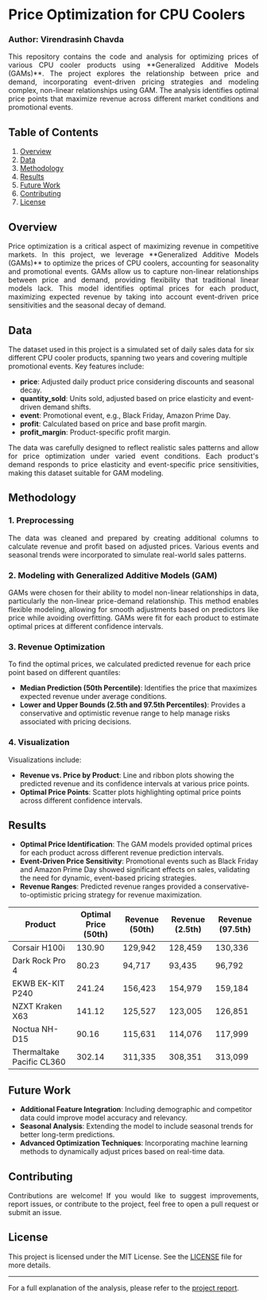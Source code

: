 # Price Optimization for CPU Coolers
### Author: Virendrasinh Chavda

<p align="justify">
This repository contains the code and analysis for optimizing prices of various CPU cooler products using **Generalized Additive Models (GAMs)**. The project explores the relationship between price and demand, incorporating event-driven pricing strategies and modeling complex, non-linear relationships using GAM. The analysis identifies optimal price points that maximize revenue across different market conditions and promotional events.
</p>

## Table of Contents
1. [Overview](#Overview)
2. [Data](#Data)
3. [Methodology](#Methodology)
4. [Results](#Results)
5. [Future Work](#Future-Work)
6. [Contributing](#Contributing)
7. [License](#License)

## Overview
<p align="justify">
Price optimization is a critical aspect of maximizing revenue in competitive markets. In this project, we leverage **Generalized Additive Models (GAMs)** to optimize the prices of CPU coolers, accounting for seasonality and promotional events. GAMs allow us to capture non-linear relationships between price and demand, providing flexibility that traditional linear models lack. This model identifies optimal prices for each product, maximizing expected revenue by taking into account event-driven price sensitivities and the seasonal decay of demand.
</p>

## Data
The dataset used in this project is a simulated set of daily sales data for six different CPU cooler products, spanning two years and covering multiple promotional events. Key features include:

* **price**: Adjusted daily product price considering discounts and seasonal decay.
* **quantity_sold**: Units sold, adjusted based on price elasticity and event-driven demand shifts.
* **event**: Promotional event, e.g., Black Friday, Amazon Prime Day.
* **profit**: Calculated based on price and base profit margin.
* **profit_margin**: Product-specific profit margin.

<p align="justify">
The data was carefully designed to reflect realistic sales patterns and allow for price optimization under varied event conditions. Each product's demand responds to price elasticity and event-specific price sensitivities, making this dataset suitable for GAM modeling.
</p>

## Methodology

### 1. Preprocessing
<p align="justify">
The data was cleaned and prepared by creating additional columns to calculate revenue and profit based on adjusted prices. Various events and seasonal trends were incorporated to simulate real-world sales patterns.
</p>

### 2. Modeling with Generalized Additive Models (GAM)
<p align="justify">
GAMs were chosen for their ability to model non-linear relationships in data, particularly the non-linear price-demand relationship. This method enables flexible modeling, allowing for smooth adjustments based on predictors like price while avoiding overfitting. GAMs were fit for each product to estimate optimal prices at different confidence intervals.
</p>

### 3. Revenue Optimization
To find the optimal prices, we calculated predicted revenue for each price point based on different quantiles:
* **Median Prediction (50th Percentile)**: Identifies the price that maximizes expected revenue under average conditions.
* **Lower and Upper Bounds (2.5th and 97.5th Percentiles)**: Provides a conservative and optimistic revenue range to help manage risks associated with pricing decisions.

### 4. Visualization
Visualizations include:
* **Revenue vs. Price by Product**: Line and ribbon plots showing the predicted revenue and its confidence intervals at various price points.
* **Optimal Price Points**: Scatter plots highlighting optimal price points across different confidence intervals.

## Results
* **Optimal Price Identification**: The GAM models provided optimal prices for each product across different revenue prediction intervals.
* **Event-Driven Price Sensitivity**: Promotional events such as Black Friday and Amazon Prime Day showed significant effects on sales, validating the need for dynamic, event-based pricing strategies.
* **Revenue Ranges**: Predicted revenue ranges provided a conservative-to-optimistic pricing strategy for revenue maximization.

| Product                     | Optimal Price (50th) | Revenue (50th) | Revenue (2.5th) | Revenue (97.5th) |
|-----------------------------|----------------------|----------------|-----------------|-------------------|
| Corsair H100i               | 130.90              | 129,942       | 128,459         | 130,336           |
| Dark Rock Pro 4             | 80.23               | 94,717        | 93,435          | 96,792            |
| EKWB EK-KIT P240            | 241.24              | 156,423       | 154,979         | 159,184           |
| NZXT Kraken X63             | 141.12              | 125,527       | 123,005         | 126,851           |
| Noctua NH-D15               | 90.16               | 115,631       | 114,076         | 117,999           |
| Thermaltake Pacific CL360   | 302.14              | 311,335       | 308,351         | 313,099           |

## Future Work
* **Additional Feature Integration**: Including demographic and competitor data could improve model accuracy and relevancy.
* **Seasonal Analysis**: Extending the model to include seasonal trends for better long-term predictions.
* **Advanced Optimization Techniques**: Incorporating machine learning methods to dynamically adjust prices based on real-time data.

## Contributing
<p align="justify">
Contributions are welcome! If you would like to suggest improvements, report issues, or contribute to the project, feel free to open a pull request or submit an issue.
</p>

## License

This project is licensed under the MIT License. See the [LICENSE](LICENSE) file for more details.

---

For a full explanation of the analysis, please refer to the [project report]([https://github.com/YourUsername/Price-Optimization/blob/main/Project_Report.ipynb](https://github.com/VirendraChavda/Price-Optimizing/blob/main/Price%20Optimization.ipynb)).
